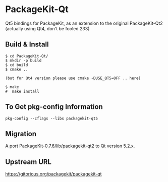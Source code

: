 # PackageKit-Qt

Qt5 bindings for PackageKit, as an extension to the original PackageKit-Qt2 
(actually using Qt4, don't be fooled 233)


## Build & Install

```
$ cd PackageKit-Qt/
$ mkdir -p build
$ cd build
$ cmake ..

(but for Qt4 version please use cmake -DUSE_QT5=OFF .. here)

$ make
#  make install
```


## To Get pkg-config Information

```
pkg-config --cflags --libs packagekit-qt5 
```


## Migration

A port PackageKit-0.7.6/lib/packagekit-qt2 to Qt version 5.2.x.


## Upstream URL

https://gitorious.org/packagekit/packagekit-qt
